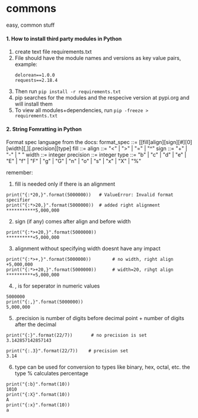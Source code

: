 # commons
easy, common stuff

#### 1. How to install third party modules in Python
1. create text file requirements.txt
2. File should have the module names and versions as key value pairs, example:
    ```
    delorean==1.0.0
    requests==2.18.4
    ```
3. Then run 
    ```pip install -r requirements.txt```
4. pip searches for the modules and the respecive version at pypi.org and will install them
5. To view all modules+dependencies, run 
    ```pip -freeze > requirements.txt```
    
#### 2. String Fomratting in Python
Format spec language from the docs:
format_spec ::=  [[fill]align][sign][#][0][width][,][.precision][type]
fill        ::=  <any character>
align       ::=  "<" | ">" | "=" | "^"
sign        ::=  "+" | "-" | " "
width       ::=  integer
precision   ::=  integer
type        ::=  "b" | "c" | "d" | "e" | "E" | "f" | "F" | "g" | "G" | "n" | "o" | "s" | "x" | "X" | "%"
    
remember:
1. fill is needed only if there is an alignment
```
print("{:*20,}".format(5000000))   # ValueError: Invalid format specifier
print("{:*>20,}".format(5000000))  # added right alignment
***********5,000,000
```
2. sign (if any) comes after align and before width
```
print("{:*>+20,}".format(5000000))
**********+5,000,000
```

3. alignment without specifying width doesnt have any impact
```
print("{:*>+,}".format(5000000))        # no width, right align
+5,000,000
print("{:*>+20,}".format(5000000))      # width=20, rihgt align
**********+5,000,000
```

4. , is for seperator in numeric values
```print("{}".format(5000000))
5000000
print("{:,}".format(5000000))
5,000,000
```

5. .precision is number of digits before decimal point + number of digits after the decimal
```
print("{:}".format(22/7))       # no precision is set
3.142857142857143

print("{:.3}".format(22/7))    # precision set
3.14
```


6. type can be used for conversion to types like binary, hex, octal, etc. the type % calculates percentage
```
print("{:b}".format(10))
1010
print("{:X}".format(10))
A
print("{:x}".format(10))
a
```


